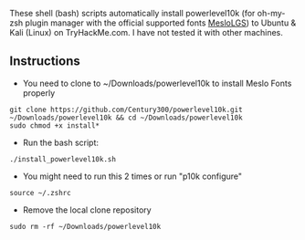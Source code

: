 These shell (bash) scripts automatically install powerlevel10k (for oh-my-zsh plugin manager with the official supported fonts [MesloLGS](https://github.com/romkatv/powerlevel10k#meslo-nerd-font-patched-for-powerlevel10k)) to Ubuntu & Kali (Linux) on TryHackMe.com. I have not tested it with other machines.
## Instructions
- You need to clone to ~/Downloads/powerlevel10k to install Meslo Fonts properly
```shell
git clone https://github.com/Century300/powerlevel10k.git ~/Downloads/powerlevel10k && cd ~/Downloads/powerlevel10k
sudo chmod +x install*
```
- Run the bash script:
```shell
./install_powerlevel10k.sh
```
- You might need to run this 2 times or run "p10k configure"
```shell
source ~/.zshrc
```
- Remove the local clone repository
```shell
sudo rm -rf ~/Downloads/powerlevel10k
```
